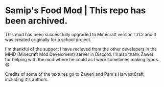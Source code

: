 # Samip's Food Mod | This repo has been archived.

This mod has been successfully upgraded to Minecraft version 1.11.2 and it was created originally for a school project.

I'm thankful of the support I have recieved from the other developers in the MMD (Minecraft Mod Develoment) server in Discord.
I'll also thank Zaweri for helping with the mod where he could as I were sometimes making typos. :smile:

Credits of some of the textures go to Zaweri and Pam's HarvestCraft including it's authors.

